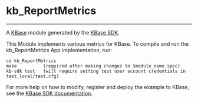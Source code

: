 
# kb_ReportMetrics
---

A [KBase](https://kbase.us) module generated by the [KBase SDK](https://github.com/kbase/kb_sdk).


This Module implements various metrics for KBase.  To compile and run the kb_ReportMetrics App implementation, run:

    cd kb_ReportMetrics
    make          (required after making changes to $module_name.spec)
    kb-sdk test   (will require setting test user account credentials in test_local/test.cfg)

For more help on how to modify, register and deploy the example to KBase, see the
[KBase SDK documentation](https://github.com/kbase/kb_sdk).

